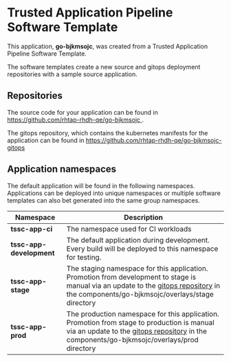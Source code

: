 # Trusted Application Pipeline Software Template

This application, **go-bjkmsojc**, was created from a Trusted Application Pipeline Software Template.

The software templates create a new source and gitops deployment repositories with a sample source application. 

## Repositories

The source code for your application can be found in [https://github.com/rhtap-rhdh-qe/go-bjkmsojc ](https://github.com/rhtap-rhdh-qe/go-bjkmsojc ).
 
The gitops repository, which contains the kubernetes manifests for the application can be found in 
[https://github.com/rhtap-rhdh-qe/go-bjkmsojc-gitops ](https://github.com/rhtap-rhdh-qe/go-bjkmsojc-gitops ) 

## Application namespaces 

The default application will be found in the following namespaces. Applications can be deployed into unique namespaces or multiple software templates can also bet generated into the same group namespaces.  

|  Namespace   |  Description   |  
| -------- | -------- |
| **tssc-app-ci** | The namespace used for CI workloads |
| **tssc-app-development** | The default application during development. Every build will be deployed to this namespace for testing. |
| **tssc-app-stage** | The staging namespace for this application. Promotion from development to stage is manual via an update to the [gitops repository](https://github.com/rhtap-rhdh-qe/go-bjkmsojc-gitops ) in the components/go-bjkmsojc/overlays/stage directory |
| **tssc-app-prod** | The production namespace for this application. Promotion from stage to production is manual via an update to the [gitops repository](https://github.com/rhtap-rhdh-qe/go-bjkmsojc-gitops ) in the components/go-bjkmsojc/overlays/prod directory |